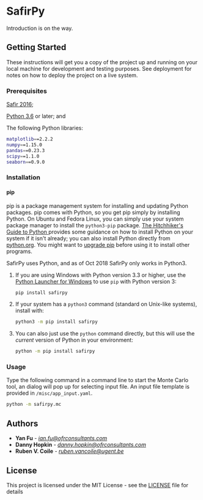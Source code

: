 # SafirPy

Introduction is on the way.

## Getting Started

These instructions will get you a copy of the project up and running on your local machine for development and testing purposes. See deployment for notes on how to deploy the project on a live system.

### Prerequisites

[Safir 2016](https://www.uee.uliege.be/cms/c_2383458/en/safir);

[Python 3.6](https://www.anaconda.com/download/) or later; and

The following Python libraries:

```sh
matplotlib==2.2.2
numpy==1.15.0
pandas==0.23.3
scipy==1.1.0
seaborn==0.9.0
```

### Installation

#### pip
pip is a package management system for installing and updating Python packages. pip comes with Python, so you get pip simply by installing Python. On Ubuntu and Fedora Linux, you can simply use your system package manager to install the `python3-pip` package. [The Hitchhiker's Guide to Python ](https://docs.python-guide.org/starting/installation/) provides some guidance on how to install Python on your system if it isn't already; you can also install Python directly from [python.org](https://www.python.org/getit/). You might want to [upgrade pip](https://pip.pypa.io/en/stable/installing/) before using it to install other programs.

SafirPy uses Python, and as of Oct 2018 SafirPy only works in Python3. 

1.	If you are using Windows with Python version 3.3 or higher, use the [Python Launcher for Windows](https://docs.python.org/3/using/windows.html?highlight=shebang#python-launcher-for-windows) to use `pip` with Python version 3:
    ```sh
    pip install safirpy
    ```
2.	If your system has a `python3` command (standard on Unix-like systems), install with:
    ```sh
    python3 -m pip install safirpy
    ```
3.	You can also just use the `python` command directly, but this will use the _current_ version of Python in your environment:
    ```sh
    python -m pip install safirpy
    ```

### Usage

Type the following command in a command line to start the Monte Carlo tool, an dialog will pop up for selecting input file. An input file template is provided in `/misc/app_input.yaml`.
```sh
python -m safirpy.mc
```

## Authors

* **Yan Fu** - *ian.fu@ofrconsultants.com*
* **Danny Hopkin** - *danny.hopkin@ofrconsultants.com*
* **Ruben V. Coile** - *ruben.vancoile@ugent.be*

## License

This project is licensed under the MIT License - see the [LICENSE](LICENSE) file for details
